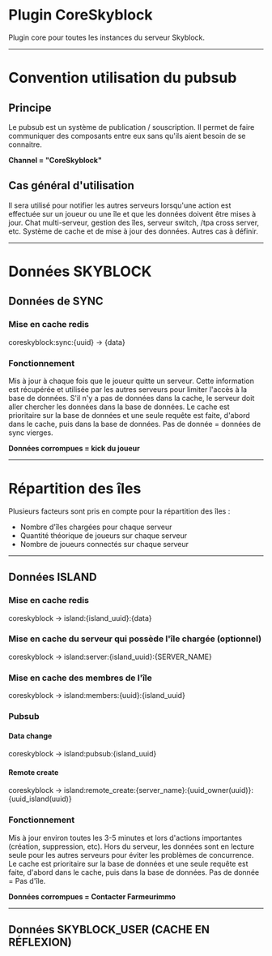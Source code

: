 # Plugin CoreSkyblock

Plugin core pour toutes les instances du serveur Skyblock.

-----------------

# Convention utilisation du pubsub

## Principe

Le pubsub est un système de publication / souscription. Il permet de faire communiquer des composants entre eux sans
qu'ils aient besoin de se connaitre.

**Channel = "CoreSkyblock"**

## Cas général d'utilisation

Il sera utilisé pour notifier les autres serveurs lorsqu'une action est effectuée sur un joueur ou une île et que les
données doivent être mises à jour.
Chat multi-serveur, gestion des îles, serveur switch, /tpa cross server, etc.
Système de cache et de mise à jour des données.
Autres cas à définir.

-----------------

# Données SKYBLOCK

## Données de SYNC

### Mise en cache redis

coreskyblock:sync:{uuid} → {data}

### Fonctionnement

Mis à jour à chaque fois que le joueur quitte un serveur.
Cette information est récupérée et utilisée par les autres serveurs pour limiter l'accès à la base de données.
S'il n'y a pas de données dans la cache, le serveur doit aller chercher les données dans la base de données.
Le cache est prioritaire sur la base de données et une seule requête est faite, d'abord dans le cache, puis dans la base
de données.
Pas de donnée = données de sync vierges.

**Données corrompues = kick du joueur**

-----------------

# Répartition des îles

Plusieurs facteurs sont pris en compte pour la répartition des îles :

- Nombre d'îles chargées pour chaque serveur
- Quantité théorique de joueurs sur chaque serveur
- Nombre de joueurs connectés sur chaque serveur

-----------------

## Données ISLAND

### Mise en cache redis

coreskyblock → island:{island_uuid}:{data}

### Mise en cache du serveur qui possède l'île chargée (optionnel)

coreskyblock → island:server:{island_uuid}:{SERVER_NAME}

### Mise en cache des membres de l'île

coreskyblock → island:members:{uuid}:{island_uuid}

### Pubsub

#### Data change

coreskyblock → island:pubsub:{island_uuid}

#### Remote create

coreskyblock → island:remote_create:{server_name}:{uuid_owner(uuid)}:{uuid_island(uuid)}

### Fonctionnement

Mis à jour environ toutes les 3-5 minutes et lors d'actions importantes (création, suppression, etc).
Hors du serveur, les données sont en lecture seule pour les autres serveurs pour éviter les problèmes de concurrence.
Le cache est prioritaire sur la base de données et une seule requête est faite, d'abord dans le cache, puis dans la base
de données.
Pas de donnée = Pas d'île.

**Données corrompues = Contacter Farmeurimmo**

-----------------

## Données SKYBLOCK_USER (CACHE EN RÉFLEXION)



